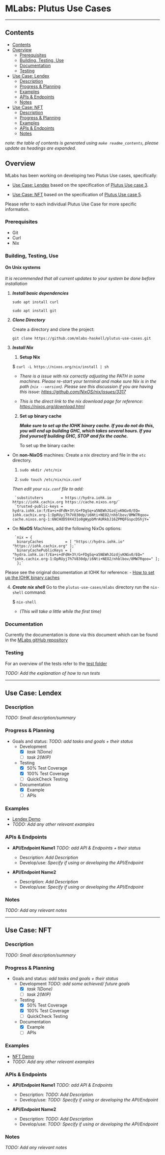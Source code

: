 # MLabs: Plutus Use Cases
--------------------------------------------------------------------------------
## Contents

- [Contents](#contents)
- [Overview](#overview)
  * [Prerequisites](#prerequisites)
  * [Building, Testing, Use](#building-testing-use)
  * [Documentation](#documentation)
  * [Testing](#testing)
- [Use Case: Lendex](#use-case-lendex)
  * [Description](#description)
  * [Progress & Planning](#progress--planning)
  * [Examples](#examples)
  * [APIs & Endpoints](#apis--endpoints)
  * [Notes](#notes)
- [Use Case: NFT](#use-case-nft)
  * [Description](#description-1)
  * [Progress & Planning](#progress--planning-1)
  * [Examples](#examples-1)
  * [APIs & Endpoints](#apis--endpoints-1)
  * [Notes](#notes-1)

*note: the table of contents is generated using `make readme_contents`, please
update as headings are expanded.*

## Overview

MLabs has been working on developing two Plutus Use cases, specifically:

-  [Use Case: Lendex](#use-case-lendex) based on the specification of [Plutus Use case 3](https://github.com/mlabs-haskell/plutus-use-cases/tree/documentation#use-case-3-lending-and-borrowing-collateral-escrow-flashloans).

-  [Use Case: NFT](#use-case-nft) based on the specification of [Plutus Use case 5](https://github.com/mlabs-haskell/plutus-use-cases/tree/documentation#use-case-5-nfts-minting-transfer-buying-and-selling-nfts).

Please refer to each individual Plutus Use Case for more specific information.

### Prerequisites

- Git 
- Curl
- Nix

### Building, Testing, Use

#### On Unix systems

*It is recommended that all current updates to your system be done before installation*

1) ***Install basic dependencies*** 

    `sudo apt install curl`
    
    `sudo apt install git`

2) ***Clone Directory***

	Create a directory and clone the project:
 
	`git clone https://github.com/mlabs-haskell/plutus-use-cases.git`
 
3) ***Install Nix***
  
   1) **Setup Nix**
	   
    $ `curl -L https://nixos.org/nix/install | sh`

      - *There is a issue with nix correctly adjusting the PATH in some machines. Please re-start your terminal and make sure Nix is in the path (`nix --version`).  Please see this discussion if you are having this issue:  https://github.com/NixOS/nix/issues/3317*

      - *This is the direct link to the nix download page for reference: https://nixos.org/download.html*

   2) **Set up binary cache** 
	
      ***Make sure to set up the IOHK binary cache. If you do not do this, you will end up building GHC, which takes several hours. If you find yourself building GHC, STOP and fix the cache.***
	
      To set up the binary cache:
		
  * On **non-NixOS** machines:
		    Create a nix directory and file in the `etc` directory. 
			
       1) `sudo mkdir /etc/nix`
			
       2) `sudo touch /etc/nix/nix.conf`
			
     *Then edit your `nix.conf` file to add:*
		
         `substituters        = https://hydra.iohk.io https://iohk.cachix.org https://cache.nixos.org/`
         `trusted-public-keys = hydra.iohk.io:f/Ea+s+dFdN+3Y/G+FDgSq+a5NEWhJGzdjvKNGv0/EQ= iohk.cachix.org-1:DpRUyj7h7V830dp/i6Nti+NEO2/nhblbov/8MW7Rqoo= cache.nixos.org-1:6NCHdD59X431o0gWypbMrAURkbJ16ZPMQFGspcDShjY=`
     
     
  * On **NixOS** Machines, add the following NixOs options:
         
         `nix = {
          binaryCaches          = [ "https://hydra.iohk.io" "https://iohk.cachix.org" ];`
         `binaryCachePublicKeys = [ "hydra.iohk.io:f/Ea+s+dFdN+3Y/G+FDgSq+a5NEWhJGzdjvKNGv0/EQ=" "iohk.cachix.org-1:DpRUyj7h7V830dp/i6Nti+NEO2/nhblbov/8MW7Rqoo=" ];
          };`

Please see the original documentation at IOHK for reference: - [How to set up the IOHK binary caches](https://github.com/input-output-hk/plutus/blob/master/README.adoc#iohk-binary-cache)

4) ***Create nix shell***
Go to the `plutus-use-cases/mlabs` directory
run the `nix-shell` command:

	$ `nix-shell` 
	- *(This will take a little while the first time)*

### Documentation

Currently the documentation is done via this document which can 
be found in the [MLabs gitHub repository](https://github.com/mlabs-haskell/plutus-use-cases/tree/main/mlabs)

### Testing
For an overview of the tests refer to the [test folder](https://github.com/mlabs-haskell/plutus-use-cases/tree/main/mlabs/test)

*TODO: Add the explanation of how to run tests*

--------------------------------------------------------------------------------
## Use Case: Lendex 

### Description
*TODO: Small description/summary*

### Progress & Planning
- Goals and status: *TODO: add tasks and goals + their status*
  - Development
    - [x] *task 1(Done)*
    - [ ] *task 2(WIP)*

  - Testing 
    - [x] 50% Test Coverage
    - [x] 100% Test Coverage
    - [ ] QuickCheck Testing

  - Documentation 
    - [x] Example
    - [ ] APIs

### Examples
- [Lendex Demo](https://github.com/mlabs-haskell/plutus-use-cases/blob/main/mlabs/lendex-demo/Main.hs)
- *TODO: Add any other relevant examples*

### APIs & Endpoints

- **API/Endpoint Name1** *TODO: add API & Endpoints + their status*
  - Description: *Add Description*
  - Develop/use: *Specify if using or developing the API/Endpoint*

- **API/Endpoint Name2**
  - Description: *Add Description*
  - Develop/use: *Specify if using or developing the API/Endpoint*

### Notes
*TODO: Add any relevant notes*

--------------------------------------------------------------------------------
## Use Case: NFT

### Description
*TODO: Small description/summary*

### Progress & Planning
- Goals and status: *add tasks and goals + their status*
  - Development *TODO: add some achieved/ future goals*
    - [x] *task 1(Done)*
    - [ ] *task 2(WIP)*

  - Testing 
    - [x] 50% Test Coverage
    - [x] 100% Test Coverage
    - [ ] QuickCheck Testing

  - Documentation 
    - [x] Example
    - [ ] APIs

### Examples
- [NFT Demo](https://github.com/mlabs-haskell/plutus-use-cases/blob/main/mlabs/nft-demo/Main.hs)
- *TODO: Add any other relevant examples*

### APIs & Endpoints 
- **API/Endpoint Name1** *TODO: add API & Endpoints*
  - Description: *TODO: Add Description*
  - Develop/use: *TODO: Specify if using or developing the API/Endpoint*

- **API/Endpoint Name2**
  - Description: *TODO: Add Description*
  - Develop/use: *TODO: Specify if using or developing the API/Endpoint*

### Notes
*TODO: Add any relevant notes*
